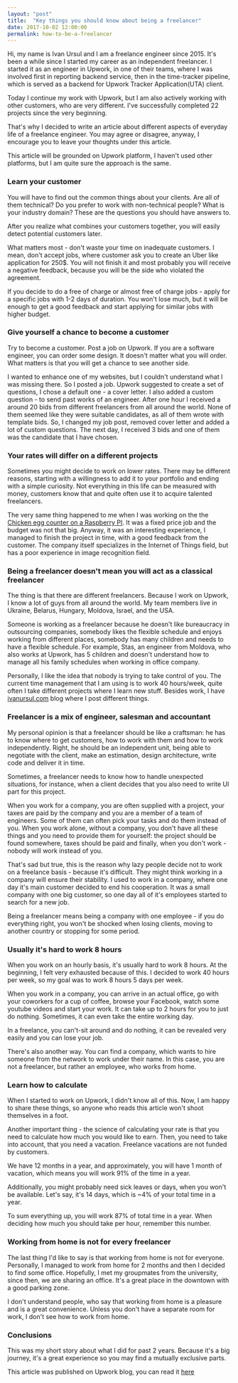 ```yaml
---
layout: "post"
title:  "Key things you should know about being a freelancer"
date: 2017-10-02 12:00:00
permalink: how-to-be-a-freelancer
---
```


Hi, my name is Ivan Ursul and I am a freelance engineer since 2015. It's been a while since I started my career as an independent freelancer. I started it as an engineer in Upwork, in one of their teams, where I was involved first in reporting backend service, then in the time-tracker pipeline, which is served as a backend for Upwork Tracker Application(UTA) client.

Today I continue my work with Upwork, but I am also actively working with other customers, who are very different. I've successfully completed 22 projects since the very beginning.

That's why I decided to write an article about different aspects of everyday life of a freelance engineer. You may agree or disagree, anyway, I encourage you to leave your thoughts under this article.

This article will be grounded on Upwork platform, I haven't used other platforms, but I am quite sure the approach is the same.

### <a href="#understand_customer" name="understand_customer"><i class="fa fa-link anchor" aria-hidden="true"></i></a> Learn your customer

You will have to find out the common things about your clients. Are all of them technical? Do you prefer to work with non-technical people? What is your industry domain? These are the questions you should have answers to.

After you realize what combines your customers together, you will easily detect potential customers later.

What matters most - don't waste your time on inadequate customers. I mean, don't accept jobs, where customer ask you to create an Uber like application for 250$. You will not finish it and most probably you will receive a negative feedback, because you will be the side who violated the agreement.

If you decide to do a free of charge or almost free of charge jobs - apply for a specific jobs with 1-2 days of duration. You won't lose much, but it will be enough to get a good feedback and start applying for similar jobs with higher budget.

### <a href="#become_customer" name="become_customer"><i class="fa fa-link anchor" aria-hidden="true"></i></a> Give yourself a chance to become a customer

Try to become a customer. Post a job on Upwork. If you are a software engineer, you can order some design. It doesn't matter what you will order. What matters is that you will get a chance to see another side.

I wanted to enhance one of my websites, but I couldn't understand what I was missing there. So I posted a job. Upwork suggested to create a set of questions,  I chose a default one - a cover letter. I also added a custom question - to send past works of an engineer. After one hour I received a around 20 bids from different freelancers from all around the world. None of them seemed like they were suitable candidates, as all of them wrote with template bids. So, I changed my job post, removed cover letter and added a lot of custom questions. The next day, I received 3 bids and one of them was the candidate that I have chosen.

### <a href="#different_rates" name="different_rates"><i class="fa fa-link anchor" aria-hidden="true"></i></a> Your rates will differ on a different projects

Sometimes you might decide to work on lower rates. There may be different reasons, starting with a willingness to add it to your portfolio and ending with a simple curiosity. Not everything in this life can be measured with money, customers know that and quite often use it to acquire talented freelancers.

The very same thing happened to me when I was working on the the [Chicken egg counter on a Raspberry PI](https://ivanursul.com/counting-eggs-in-opencv). It was a fixed price job and the budget was not that big. Anyway, it was an interesting experience, I managed to finish the project in time, with a good feedback from the customer. The company itself specializes in the Internet of Things field, but has a poor experience in image recognition field.


### <a href="#freelancer" name="freelancer"><i class="fa fa-link anchor" aria-hidden="true"></i></a> Being a freelancer doesn't mean you will act as a classical freelancer

The thing is that there are different freelancers. Because I work on Upwork, I know a lot of guys from all around the world. My team members live in Ukraine, Belarus, Hungary, Moldova, Israel, and the USA.

Someone is working as a freelancer because he doesn't like bureaucracy in outsourcing companies, somebody likes the flexible schedule and enjoys working from different places, somebody has many children and needs to have a flexible schedule. For example, Stas, an engineer from Moldova, who also works at Upwork, has 5 children and doesn't understand how to manage all his family schedules when working in office company.

Personally, I like the idea that nobody is trying to take control of you. The current time management that I am using is to work 40 hours/week, quite often I take different projects where I learn new stuff. Besides work, I have [ivanursul.com](https://ivanursul.com) blog where I post different things.

### <a href="#mix" name="mix"><i class="fa fa-link anchor" aria-hidden="true"></i></a> Freelancer is a mix of engineer, salesman and accountant

My personal opinion is that a freelancer should be like a craftsman: he has to know where to get customers, how to work with them and how to work independently. Right, he should be an independent unit, being able to negotiate with the client, make an estimation, design architecture, write code and deliver it in time.

Sometimes, a freelancer needs to know how to handle unexpected situations, for instance, when a client decides that you also need to write UI part for this project.

When you work for a company, you are often supplied with a project, your taxes are paid by the company and you are a member of a team of engineers. Some of them can often pick your tasks and do them instead of you.
When you work alone, without a company, you don't have all these things and you need to provide them for yourself: the project should be found somewhere, taxes should be paid and finally, when you don't work - nobody will work instead of you.

That's sad but true, this is the reason why lazy people decide not to work on a freelance basis - because it's difficult. They might think working in a company will ensure their stability. I used to work in a company, where one day it's main customer decided to end his cooperation. It was a small company with one big customer, so one day all of it's employees started to search for a new job.

Being a freelancer means being a company with one employee - if you do everything right, you won't be shocked when losing clients, moving to another country or stopping for some period.

### <a href="#8hours" name="8hours"><i class="fa fa-link anchor" aria-hidden="true"></i></a> Usually it's hard to work 8 hours

When you work on an hourly basis, it's usually hard to work 8 hours. At the beginning, I felt very exhausted because of this. I decided to work 40 hours per week, so my goal was to work 8 hours 5 days per week.

When you work in a company, you can arrive in an actual office, go with your coworkers for a cup of coffee, browse your Facebook, watch some youtube videos and start your work. It can take up to 2 hours for you to just do nothing. Sometimes, it can even take the entire working day.

In a freelance, you can't-sit around and do nothing, it can be revealed very easily and you can lose your job.

There's also another way. You can find a company, which wants to hire someone from the network to work under their name. In this case, you are not a freelancer, but rather an employee, who works from home.

### <a href="#learn" name="learn"><i class="fa fa-link anchor" aria-hidden="true"></i></a> Learn how to calculate

When I started to work on Upwork, I didn't know all of this. Now, I am happy to share these things, so anyone who reads this article won't shoot themselves in a foot.

Another important thing - the science of calculating your rate is that you need to calculate how much you would like to earn. Then, you need to take into account, that you need a vacation. Freelance vacations are not funded by customers.

We have 12 months in a year, and approximately, you will have 1 month of vacation, which means you will work 91% of the time in a year.

Additionally, you might probably need sick leaves or days, when you won't be available. Let's say, it's 14 days, which is ~4% of your total time in a year.

To sum everything up, you will work 87% of total time in a year. When deciding how much you should take per hour, remember this number.

### <a href="#wfh" name="wfh"><i class="fa fa-link anchor" aria-hidden="true"></i></a> Working from home is not for every freelancer

The last thing I'd like to say is that working from home is not for everyone. Personally, I managed to work from home for 2 months and then I decided to find some office. Hopefully, I met my groupmates from the university, since then, we are sharing an office. It's a great place in the downtown with a good parking zone.

I don't understand people, who say that working from home is a pleasure and is a great convenience. Unless you don't have a separate room for work, I don't see how to work from home.

### <a href="#conclusions" name="conclusions"><i class="fa fa-link anchor" aria-hidden="true"></i></a> Conclusions

This was my short story about what I did for past 2 years. Because it's a big journey, it's a great experience so you may find a mutually exclusive parts.

This article was published on Upwork blog, you can read it [here](https://www.upwork.com/blog/2017/11/key-things-being-a-freelancer/)
